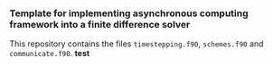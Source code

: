 ### Template for implementing asynchronous computing framework into a finite difference solver
This repository contains the files $\texttt{timestepping.f90}$, $\texttt{schemes.f90}$ and $\texttt{communicate.f90}$.
__test__
